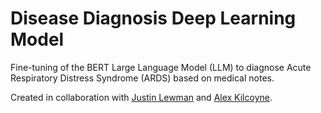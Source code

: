 # Disease Diagnosis Deep Learning Model

Fine-tuning of the BERT Large Language Model (LLM) to diagnose Acute Respiratory Distress Syndrome (ARDS) based on medical notes.

Created in collaboration with [Justin Lewman](https://www.linkedin.com/in/justin-lewman-48193a204) and [Alex Kilcoyne](https://www.linkedin.com/in/alex-kilcoyne-151103220).


